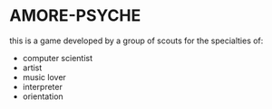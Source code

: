 # AMORE-PSYCHE
this is a game developed by a group of scouts for the specialties of:
- computer scientist
- artist 
- music lover 
- interpreter 
- orientation
